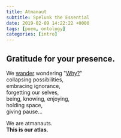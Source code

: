 ```yaml
---
title: Atmanaut
subtitle: Spelunk the Essential
date: 2019-02-09 14:22:22 +0000
tags: [poem, ontology]
categories: [intro]
---
```

## Gratitude for your presence.

We [wander](/walks-of-life) wondering "[Why?](/questions)"\
collapsing possibilities,\
embracing ignorance,\
forgetting our selves,\
being, knowing, enjoying,\
holding space,\
giving pause…

We are atmanauts.\
**This is our atlas.**
